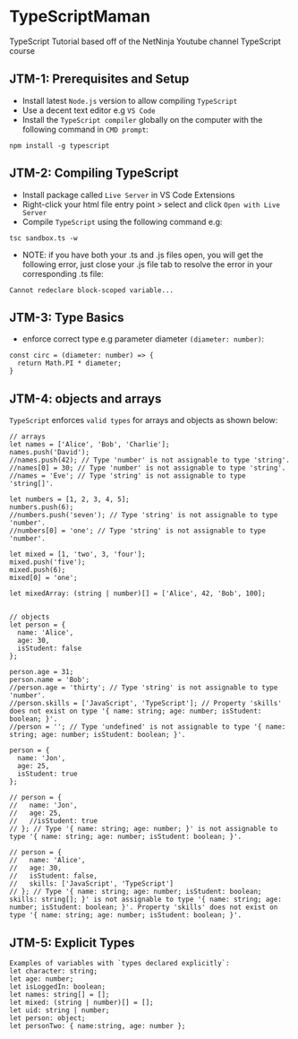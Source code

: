 # TypeScriptMaman
TypeScript Tutorial based off of the NetNinja Youtube channel TypeScript course

## JTM-1: Prerequisites and Setup
-  Install latest `Node.js` version to allow compiling `TypeScript`
-  Use a decent text editor e.g `VS Code`
-  Install the `TypeScript compiler` globally on the computer with the following command in `CMD prompt`:

`npm install -g typescript`

## JTM-2: Compiling TypeScript
- Install package called `Live Server` in VS Code Extensions
- Right-click your html file entry point > select and click `Open with Live Server`
- Compile `TypeScript` using the following command e.g:

`tsc sandbox.ts -w`

- NOTE: if you have both your .ts and .js files open, you will get the following error, just close your .js file tab to resolve the error in your corresponding .ts file:

`Cannot redeclare block-scoped variable...`

## JTM-3: Type Basics
- enforce correct type e.g parameter diameter `(diameter: number)`:
```
const circ = (diameter: number) => {
  return Math.PI * diameter;
}
```

## JTM-4: objects and arrays
`TypeScript` enforces `valid types` for arrays and objects as shown below:
```
// arrays
let names = ['Alice', 'Bob', 'Charlie'];
names.push('David');
//names.push(42); // Type 'number' is not assignable to type 'string'.
//names[0] = 30; // Type 'number' is not assignable to type 'string'.
//names = 'Eve'; // Type 'string' is not assignable to type 'string[]'.

let numbers = [1, 2, 3, 4, 5];
numbers.push(6);
//numbers.push('seven'); // Type 'string' is not assignable to type 'number'.
//numbers[0] = 'one'; // Type 'string' is not assignable to type 'number'.

let mixed = [1, 'two', 3, 'four'];
mixed.push('five');
mixed.push(6);
mixed[0] = 'one';

let mixedArray: (string | number)[] = ['Alice', 42, 'Bob', 100];


// objects
let person = {
  name: 'Alice',
  age: 30,
  isStudent: false
};

person.age = 31;
person.name = 'Bob';
//person.age = 'thirty'; // Type 'string' is not assignable to type 'number'.
//person.skills = ['JavaScript', 'TypeScript']; // Property 'skills' does not exist on type '{ name: string; age: number; isStudent: boolean; }'.
//person = ''; // Type 'undefined' is not assignable to type '{ name: string; age: number; isStudent: boolean; }'.

person = {
  name: 'Jon',
  age: 25,
  isStudent: true
};

// person = {
//   name: 'Jon',
//   age: 25,
//   //isStudent: true
// }; // Type '{ name: string; age: number; }' is not assignable to type '{ name: string; age: number; isStudent: boolean; }'.

// person = {
//   name: 'Alice',
//   age: 30,
//   isStudent: false,
//   skills: ['JavaScript', 'TypeScript']
// }; // Type '{ name: string; age: number; isStudent: boolean; skills: string[]; }' is not assignable to type '{ name: string; age: number; isStudent: boolean; }'. Property 'skills' does not exist on type '{ name: string; age: number; isStudent: boolean; }'.
```

## JTM-5: Explicit Types
```
Examples of variables with `types declared explicitly`:
let character: string;
let age: number;
let isLoggedIn: boolean;
let names: string[] = [];
let mixed: (string | number)[] = []; 
let uid: string | number;
let person: object;
let personTwo: { name:string, age: number }; 
```